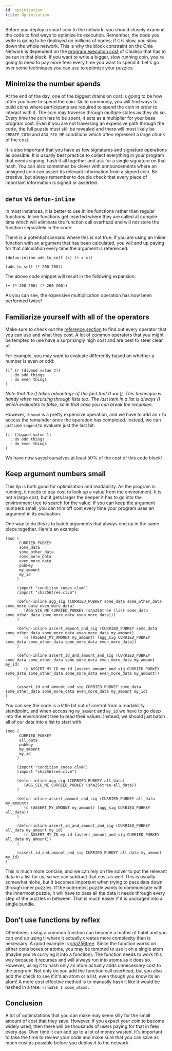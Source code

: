 ```yaml
---
id: optimization
title: Optimization
---
```


Before you deploy a smart coin to the network, you should closely examine the code to find ways to optimize its execution. Remember, the code you write is going to be deployed on millions of nodes; if it is slow, you slow down the whole network. This is why the block constraint on the Chia Network is dependent on the [program execution cost](https://chialisp.com/docs/ref/clvm/#costs) of Chialisp that has to be run in that block. If you want to write a bigger, slow running coin, you're going to need to pay more fees every time you want to spend it. Let's go over some techniques you can use to optimize your puzzles.

## Minimize the number spends

At the end of the day, one of the biggest drains on cost is going to be how often you have to spend the coin. Quite commonly, you will find ways to build coins where participants are required to spend the coin in order to interact with it. The coin may traverse through multiple states as they do so. Every time the coin has to be spent, it acts as a multiplier for your base program cost. Even if you are not traversing an expensive path through the code, the full puzzle must still be revealed and there will most likely be `CREATE_COIN` and `AGG_SIG_ME` conditions which often represent a large chunk of the cost.

It is also important that you have as few signatures and signature operations as possible. It is usually best practice to collect everything in your program that needs signing, hash it all together and ask for a single signature on that hash. You can also sometimes be clever with announcements where an unsigned coin can assert its relevant information from a signed coin. Be creative, but always remember to double check that every piece of important information is signed or asserted.

## `defun` vs `defun-inline`

In most instances, it is better to use inline functions rather than regular functions. Inline functions get inserted where they are called at compile time which will eliminate the function call overhead and will not store the function separately in the code.

There is a potential scenario where this is not true. If you are using an inline function with an argument that has been calculated, you will end up paying for that calculation every time the argument is referenced:

```chialisp
(defun-inline add_to_self (x) (+ x x))

(add_to_self (* 200 200))
```

The above code snippet will result in the following expansion:

```chialisp
(+ (* 200 200) (* 200 200))
```

As you can see, the expensive multiplication operation has now been performed twice!

## Familiarize yourself with all of the operators

Make sure to check out the [reference section](https://chialisp.com/docs/ref/clvm) to find out every operator that you can use and what they cost. A lot of common operators that you might be tempted to use have a surprisingly high cost and are best to steer clear of.

For example, you may want to evaluate differently based on whether a number is even or odd:

```chialisp
(if (r (divmod value 2))
  ; do odd things
  ; do even things
)
```
*Note that the if takes advantage of the fact that 0 == (). This technique is handy when recursing through lists too. The last item in a list is always () which evaluates to false, so in that case you can break the recursion.*

However, `divmod` is a pretty expensive operation, and we have to add an `r` to access the remainder once the operation has completed. Instead, we can just use `logand` to evaluate just the last bit:

```chialisp
(if (logand value 1)
  ; do odd things
  ; do even things
)
```

We have now saved ourselves at least 50% of the cost of this code block!

## Keep argument numbers small

This tip is both good for optimization and readability. As the program is running, it needs to pay cost to look up a value from the environment. It is not a large cost, but it gets larger the deeper it has to go into the environment tree to search for the value. If you can keep the argument numbers small, you can trim off cost every time your program uses an argument in its evaluation.

One way to do this is to batch arguments that always end up in the same place together. Here's an example:

```chialisp
(mod (
      CURRIED_PUBKEY
      some_data
      some_other_data
      some_more_data
      even_more_data
      pubkey
      my_amount
      my_id
     )

     (import "condition_codes.clvm")
     (import "sha256tree.clvm")

     (defun-inline agg_sig (CURRIED_PUBKEY some_data some_other_data some_more_data even_more_data)
        (AGG_SIG_ME CURRIED_PUBKEY (sha256tree (list some_data some_other_data some_more_data even_more_data)))
     )

     (defun-inline assert_amount_and_sig (CURRIED_PUBKEY some_data some_other_data some_more_data even_more_data my_amount)
        (c (ASSERT_MY_AMOUNT my_amount) (agg_sig CURRIED_PUBKEY some_data some_other_data some_more_data even_more_data))
     )

     (defun-inline assert_id_and_amount_and_sig (CURRIED_PUBKEY some_data some_other_data some_more_data even_more_data my_amount my_id)
        (c ASSERT_MY_ID my_id (assert_amount_and_sig CURRIED_PUBKEY some_data some_other_data some_more_data even_more_data my_amount))
     )

     (assert_id_and_amount_and_sig CURRIED_PUBKEY some_data some_other_data some_more_data even_more_data my_amount my_id)
)
```

You can see the code is a little bit out of control from a readability standpoint, and when accessing `my_amount` and `my_id` we have to go deep into the environment tree to read their values. Instead, we should just batch all of our data into a list to start with.

```chialisp
(mod (
      CURRIED_PUBKEY
      all_data
      pubkey
      my_amount
      my_id
     )

     (import "condition_codes.clvm")
     (import "sha256tree.clvm")

     (defun-inline agg_sig (CURRIED_PUBKEY all_data)
        (AGG_SIG_ME CURRIED_PUBKEY (sha256tree all_data))
     )

     (defun-inline assert_amount_and_sig (CURRIED_PUBKEY all_data my_amount)
        (c (ASSERT_MY_AMOUNT my_amount) (agg_sig CURRIED_PUBKEY all_data))
     )

     (defun-inline assert_id_and_amount_and_sig (CURRIED_PUBKEY all_data my_amount my_id)
        (c ASSERT_MY_ID my_id (assert_amount_and_sig CURRIED_PUBKEY all_data my_amount))
     )

     (assert_id_and_amount_and_sig CURRIED_PUBKEY all_data my_amount my_id)
)
```

This is much more concise, and we can rely on the solver to put the relevant data in a list for us, so we can subtract that cost as well. This is usually somewhat niche, but it becomes important when trying to pass data down through inner puzzles. If the outermost puzzle wants to communicate with the innermost puzzle, it will have to pass all the data it needs through every step of the puzzles in between. That is much easier if it is packaged into a single bundle.

## Don't use functions by reflex

Oftentimes, using a common function can become a matter of habit and you can end up using it where it actually creates more complexity than is necessary. A good example is [sha256tree](/docs/common_functions#sha256tree1). Since the function works on either cons boxes or atoms, you may be tempted to use it on a single atom (maybe you're currying it into a function). The function needs to work this way because it recurses and will always run into atoms as it does so. However, using it to hash only an atom actually adds unnecessary cost to the program. Not only do you add the function call overhead, but you also add the check to see if it's an atom or a list, even though you know its an atom!  A more cost effective method is to manually hash it like it would be hashed in a tree: `(sha256 1 some_atom)`.

## Conclusion

A lot of optimizations that you can make may seem silly for the small amount of cost that they save. However, if you expect your coin to become widely used, then there will be thousands of users paying for that in fees every day. Over time it can add up to a lot of money wasted. It's important to take the time to review your code and make sure that you can save as much cost as possible before you deploy it to the network.
